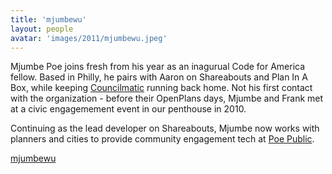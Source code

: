 ```yaml
---
title: 'mjumbewu'
layout: people
avatar: 'images/2011/mjumbewu.jpeg'
---
```


Mjumbe Poe joins fresh from his year as an inagurual Code for America fellow. Based in Philly, he pairs with Aaron on Shareabouts and Plan In A Box, while keeping <a href="http://www.councilmatic.org/">Councilmatic</a> running back home. Not his first contact with the organization - before their OpenPlans days, Mjumbe and Frank met at a civic engagemement event in our penthouse in 2010. 

Continuing as the lead developer on Shareabouts, Mjumbe now works with planners and cities to provide community engagement tech at <a href="http://about.mjumbepoe.com/">Poe Public</a>.

<a href="https://github.com/mjumbewu"><span class="octicon octicon-mark-github"> mjumbewu</span></a>